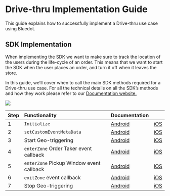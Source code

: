 Drive-thru Implementation Guide
===============================

This guide explains how to successfully implement a Drive-thru use case using Bluedot.

SDK Implementation
------------------

When implementing the SDK we want to make sure to track the location of the users during the life-cycle of an order. This means that we want to start the SDK when the user places an order, and turn it off when it leaves the store.

In this guide, we’ll cover when to call the main SDK methods required for a Drive-thru use case. For all the technical details on all the SDK’s methods and how they work please refer to our [Documentation website.](https://docs.bluedot.io/)

![](https://docs.google.com/drawings/d/e/2PACX-1vS2MVYfAPOE0H-vohfxPaT42vdxC7IRIzKwmRLJOdOn06lpo8OdRtVaDdDoSHm9ubB2xoQaS3ppxGOy/pub?w=2698&h=1570)

| **Step** | **Functionality**            | **Documentation** |                     |
| :------- | :------------------------- | :------------------ | :------------------ |
| 1        | `Initialize`                 | [Android](https://docs.bluedot.io/android-sdk/android-quick-start/)          | [iOS](https://docs.bluedot.io/ios-sdk/ios-quick-start/)       |
| 2        | `setCustomEventMetaData`   | [Android](https://docs.bluedot.io/custom-event-metadata/)                    | [iOS](https://docs.bluedot.io/custom-event-metadata/)       |
| 3        | Start Geo-triggering       | [Android](https://docs.bluedot.io/android-sdk/android-geo-triggering/)       | [iOS](https://docs.bluedot.io/ios-sdk/ios-geo-triggering/)       |
| 4        | `enterZone` Order Taker event callback | [Android](https://docs.bluedot.io/android-sdk/android-geo-triggering/)       | [iOS](https://docs.bluedot.io/ios-sdk/ios-geo-triggering/)       |
| 5        | `enterZone` Pickup Window event callback | [Android](https://docs.bluedot.io/android-sdk/android-geo-triggering/)       | [iOS](https://docs.bluedot.io/ios-sdk/ios-geo-triggering/)       |
| 6        | `exitZone` event callback  | [Android](https://docs.bluedot.io/android-sdk/android-geo-triggering/)       | [iOS](https://docs.bluedot.io/ios-sdk/ios-geo-triggering/)       |
| 7        | Stop Geo-triggering        | [Android](https://docs.bluedot.io/android-sdk/android-geo-triggering/)       | [iOS](https://docs.bluedot.io/ios-sdk/ios-geo-triggering/)       |